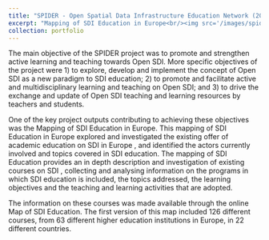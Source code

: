 ```yaml
---
title: "SPIDER - Open Spatial Data Infrastructure Education Network (2020-2022) "
excerpt: "Mapping of SDI Education in Europe<br/><img src='/images/spider.png'>"
collection: portfolio
---
```


The main objective of the SPIDER project was to promote and strengthen active learning and teaching towards Open SDI. More specific objectives of the project were 1)
to explore, develop and implement the concept of Open SDI as a new paradigm to SDI education; 2) to promote and facilitate active and multidisciplinary learning and teaching on Open SDI; and 3) to drive the exchange and update of Open SDI teaching and learning resources by teachers and students.

One of the key project outputs contributing to achieving these objectives was the Mapping of SDI Education in Europe. This mapping of SDI Education in Europe explored and investigated the existing offer of academic education on SDI in Europe , and identified the actors currently involved and topics covered in SDI education. The mapping of SDI Education provides an in depth description and investigation of existing courses on SDI , collecting and analysing information on the programs in which SDI education is included, the topics addressed, the learning objectives and the teaching and learning activities that are adopted.

The information on these courses was made available through the online Map of SDI Education. The first version of this map included 126 different courses, from 63
different higher education institutions in Europe, in 22 different countries.
